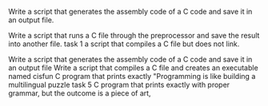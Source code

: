Write a script that generates the assembly code of a C code and save it in an output file.


Write a script that runs a C file through the preprocessor and save the result into another file.
task 1  a script that compiles a C file but does not link.


Write a script that generates the assembly code of a C code and save it in an output file
Write a script that compiles a C file and creates an executable named cisfun
 C program that prints exactly "Programming is like building a multilingual puzzle
task 5 C program that prints exactly with proper grammar, but the outcome is a piece of art,

